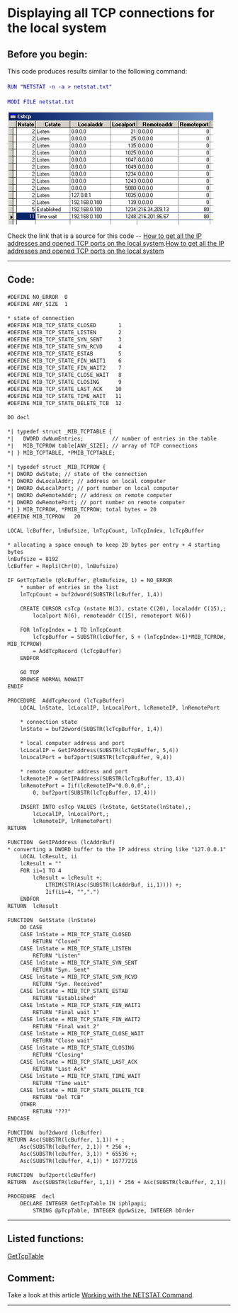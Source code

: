<link rel="stylesheet" type="text/css" href="../css/win32api.css">  
<link rel="stylesheet" href="https://cdnjs.cloudflare.com/ajax/libs/font-awesome/4.7.0/css/font-awesome.min.css">

# Displaying all TCP connections for the local system

## Before you begin:
This code produces results similar to the following command:<code><font color=#0000a0>  
RUN "NETSTAT -n -a > netstat.txt"  
MODI FILE netstat.txt</font></code>  

![](../images/netstat.png)  

Check the link that is a source for this code -- <a href=http://www.vbip.com/iphelper/get_tcp_table.asp>How to get all the IP addresses and opened TCP ports on the local system</a>.[How to get all the IP addresses and opened TCP ports on the local system](sample_000.md)  
  
***  


## Code:
```foxpro  
#DEFINE NO_ERROR  0
#DEFINE ANY_SIZE  1

* state of connection
#DEFINE MIB_TCP_STATE_CLOSED       1
#DEFINE MIB_TCP_STATE_LISTEN       2
#DEFINE MIB_TCP_STATE_SYN_SENT     3
#DEFINE MIB_TCP_STATE_SYN_RCVD     4
#DEFINE MIB_TCP_STATE_ESTAB        5
#DEFINE MIB_TCP_STATE_FIN_WAIT1    6
#DEFINE MIB_TCP_STATE_FIN_WAIT2    7
#DEFINE MIB_TCP_STATE_CLOSE_WAIT   8
#DEFINE MIB_TCP_STATE_CLOSING      9
#DEFINE MIB_TCP_STATE_LAST_ACK    10
#DEFINE MIB_TCP_STATE_TIME_WAIT   11
#DEFINE MIB_TCP_STATE_DELETE_TCB  12

DO decl

*| typedef struct _MIB_TCPTABLE {
*|   DWORD dwNumEntries;         // number of entries in the table
*|   MIB_TCPROW table[ANY_SIZE]; // array of TCP connections
*| } MIB_TCPTABLE, *PMIB_TCPTABLE;

*| typedef struct _MIB_TCPROW {
*| DWORD dwState; // state of the connection
*| DWORD dwLocalAddr; // address on local computer
*| DWORD dwLocalPort; // port number on local computer
*| DWORD dwRemoteAddr; // address on remote computer
*| DWORD dwRemotePort; // port number on remote computer
*| } MIB_TCPROW, *PMIB_TCPROW; total bytes = 20
#DEFINE MIB_TCPROW   20

LOCAL lcBuffer, lnBufsize, lnTcpCount, lnTcpIndex, lcTcpBuffer

* allocating a space enough to keep 20 bytes per entry + 4 starting bytes
lnBufsize = 8192
lcBuffer = Repli(Chr(0), lnBufsize)

IF GetTcpTable (@lcBuffer, @lnBufsize, 1) = NO_ERROR
	* number of entries in the list
	lnTcpCount = buf2dword(SUBSTR(lcBuffer, 1,4))
	
	CREATE CURSOR csTcp (nstate N(3), cstate C(20), localaddr C(15),;
		localport N(6), remoteaddr C(15), remoteport N(6))

	FOR lnTcpIndex = 1 TO lnTcpCount
		lcTcpBuffer = SUBSTR(lcBuffer, 5 + (lnTcpIndex-1)*MIB_TCPROW, MIB_TCPROW)
		= AddTcpRecord (lcTcpBuffer)
	ENDFOR
	
	GO TOP
	BROWSE NORMAL NOWAIT
ENDIF

PROCEDURE  AddTcpRecord (lcTcpBuffer)
	LOCAL lnState, lcLocalIP, lnLocalPort, lcRemoteIP, lnRemotePort

	* connection state
	lnState = buf2dword(SUBSTR(lcTcpBuffer, 1,4))

	* local computer address and port
	lcLocalIP = GetIPAddress(SUBSTR(lcTcpBuffer, 5,4))
	lnLocalPort = buf2port(SUBSTR(lcTcpBuffer, 9,4))

	* remote computer address and port
	lcRemoteIP = GetIPAddress(SUBSTR(lcTcpBuffer, 13,4))
	lnRemotePort = Iif(lcRemoteIP="0.0.0.0",;
		0, buf2port(SUBSTR(lcTcpBuffer, 17,4)))

	INSERT INTO csTcp VALUES (lnState, GetState(lnState),;
		lcLocalIP, lnLocalPort,;
		lcRemoteIP, lnRemotePort)
RETURN

FUNCTION  GetIPAddress (lcAddrBuf)
* converting a DWORD buffer to the IP address string like "127.0.0.1"
	LOCAL lcResult, ii
	lcResult = ""
	FOR ii=1 TO 4
		lcResult = lcResult +;
			LTRIM(STR(Asc(SUBSTR(lcAddrBuf, ii,1)))) +;
			Iif(ii=4, "",".")
	ENDFOR
RETURN  lcResult

FUNCTION  GetState (lnState)
	DO CASE
	CASE lnState = MIB_TCP_STATE_CLOSED
		RETURN "Closed"
	CASE lnState = MIB_TCP_STATE_LISTEN
		RETURN "Listen"
	CASE lnState = MIB_TCP_STATE_SYN_SENT
		RETURN "Syn. Sent"
	CASE lnState = MIB_TCP_STATE_SYN_RCVD
		RETURN "Syn. Received"
	CASE lnState = MIB_TCP_STATE_ESTAB
		RETURN "Established"
	CASE lnState = MIB_TCP_STATE_FIN_WAIT1
		RETURN "Final wait 1"
	CASE lnState = MIB_TCP_STATE_FIN_WAIT2
		RETURN "Final wait 2"
	CASE lnState = MIB_TCP_STATE_CLOSE_WAIT
		RETURN "Close wait"
	CASE lnState = MIB_TCP_STATE_CLOSING
		RETURN "Closing"
	CASE lnState = MIB_TCP_STATE_LAST_ACK
		RETURN "Last Ack"
	CASE lnState = MIB_TCP_STATE_TIME_WAIT
		RETURN "Time wait"
	CASE lnState = MIB_TCP_STATE_DELETE_TCB
		RETURN "Del TCB"
	OTHER
		RETURN "???"
ENDCASE

FUNCTION  buf2dword (lcBuffer)
RETURN Asc(SUBSTR(lcBuffer, 1,1)) + ;
	Asc(SUBSTR(lcBuffer, 2,1)) * 256 +;
	Asc(SUBSTR(lcBuffer, 3,1)) * 65536 +;
	Asc(SUBSTR(lcBuffer, 4,1)) * 16777216

FUNCTION  buf2port(lcBuffer)
RETURN  Asc(SUBSTR(lcBuffer, 1,1)) * 256 + Asc(SUBSTR(lcBuffer, 2,1))

PROCEDURE  decl
	DECLARE INTEGER GetTcpTable IN iphlpapi;
		STRING @pTcpTable, INTEGER @pdwSize, INTEGER bOrder  
```  
***  


## Listed functions:
[GetTcpTable](../libraries/iphlpapi/GetTcpTable.md)  

## Comment:
Take a look at this article <a href="http://networking.earthweb.com/netsysm/article.php/937411">Working with the NETSTAT Command</a>.  
  
***  

